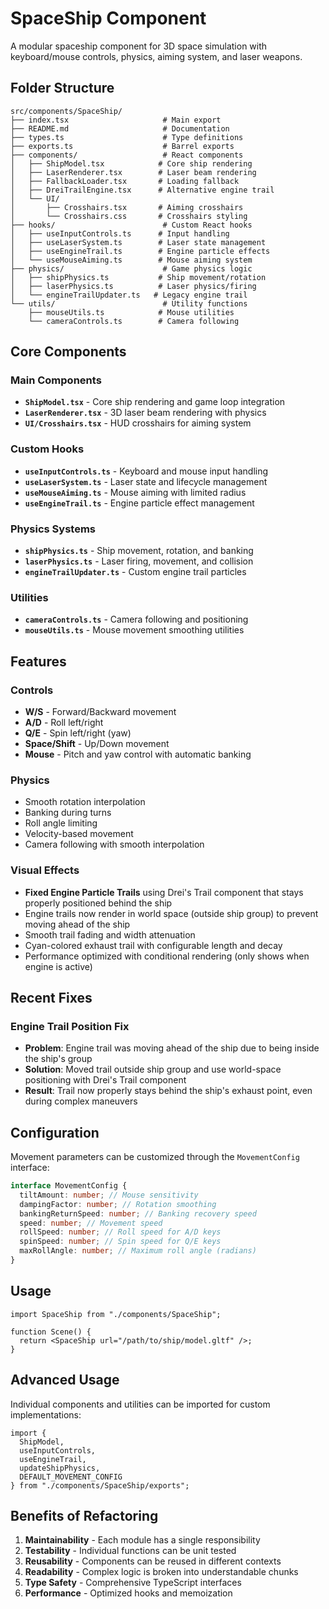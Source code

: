 # SpaceShip Component

A modular spaceship component for 3D space simulation with keyboard/mouse controls, physics, aiming system, and laser weapons.

## Folder Structure

```
src/components/SpaceShip/
├── index.tsx                     # Main export
├── README.md                     # Documentation
├── types.ts                      # Type definitions
├── exports.ts                    # Barrel exports
├── components/                   # React components
│   ├── ShipModel.tsx            # Core ship rendering
│   ├── LaserRenderer.tsx        # Laser beam rendering
│   ├── FallbackLoader.tsx       # Loading fallback
│   ├── DreiTrailEngine.tsx      # Alternative engine trail
│   └── UI/
│       ├── Crosshairs.tsx       # Aiming crosshairs
│       └── Crosshairs.css       # Crosshairs styling
├── hooks/                        # Custom React hooks
│   ├── useInputControls.ts      # Input handling
│   ├── useLaserSystem.ts        # Laser state management
│   ├── useEngineTrail.ts        # Engine particle effects
│   └── useMouseAiming.ts        # Mouse aiming system
├── physics/                      # Game physics logic
│   ├── shipPhysics.ts           # Ship movement/rotation
│   ├── laserPhysics.ts          # Laser physics/firing
│   └── engineTrailUpdater.ts   # Legacy engine trail
└── utils/                        # Utility functions
    ├── mouseUtils.ts            # Mouse utilities
    └── cameraControls.ts        # Camera following
```

## Core Components

### Main Components

- **`ShipModel.tsx`** - Core ship rendering and game loop integration
- **`LaserRenderer.tsx`** - 3D laser beam rendering with physics
- **`UI/Crosshairs.tsx`** - HUD crosshairs for aiming system

### Custom Hooks

- **`useInputControls.ts`** - Keyboard and mouse input handling
- **`useLaserSystem.ts`** - Laser state and lifecycle management
- **`useMouseAiming.ts`** - Mouse aiming with limited radius
- **`useEngineTrail.ts`** - Engine particle effect management

### Physics Systems

- **`shipPhysics.ts`** - Ship movement, rotation, and banking
- **`laserPhysics.ts`** - Laser firing, movement, and collision
- **`engineTrailUpdater.ts`** - Custom engine trail particles

### Utilities

- **`cameraControls.ts`** - Camera following and positioning
- **`mouseUtils.ts`** - Mouse movement smoothing utilities

## Features

### Controls

- **W/S** - Forward/Backward movement
- **A/D** - Roll left/right
- **Q/E** - Spin left/right (yaw)
- **Space/Shift** - Up/Down movement
- **Mouse** - Pitch and yaw control with automatic banking

### Physics

- Smooth rotation interpolation
- Banking during turns
- Roll angle limiting
- Velocity-based movement
- Camera following with smooth interpolation

### Visual Effects

- **Fixed Engine Particle Trails** using Drei's Trail component that stays properly positioned behind the ship
- Engine trails now render in world space (outside ship group) to prevent moving ahead of the ship
- Smooth trail fading and width attenuation
- Cyan-colored exhaust trail with configurable length and decay
- Performance optimized with conditional rendering (only shows when engine is active)

## Recent Fixes

### Engine Trail Position Fix

- **Problem**: Engine trail was moving ahead of the ship due to being inside the ship's group
- **Solution**: Moved trail outside ship group and use world-space positioning with Drei's Trail component
- **Result**: Trail now properly stays behind the ship's exhaust point, even during complex maneuvers

## Configuration

Movement parameters can be customized through the `MovementConfig` interface:

```typescript
interface MovementConfig {
  tiltAmount: number; // Mouse sensitivity
  dampingFactor: number; // Rotation smoothing
  bankingReturnSpeed: number; // Banking recovery speed
  speed: number; // Movement speed
  rollSpeed: number; // Roll speed for A/D keys
  spinSpeed: number; // Spin speed for Q/E keys
  maxRollAngle: number; // Maximum roll angle (radians)
}
```

## Usage

```tsx
import SpaceShip from "./components/SpaceShip";

function Scene() {
  return <SpaceShip url="/path/to/ship/model.gltf" />;
}
```

## Advanced Usage

Individual components and utilities can be imported for custom implementations:

```tsx
import {
  ShipModel,
  useInputControls,
  useEngineTrail,
  updateShipPhysics,
  DEFAULT_MOVEMENT_CONFIG
} from "./components/SpaceShip/exports";
```

## Benefits of Refactoring

1. **Maintainability** - Each module has a single responsibility
2. **Testability** - Individual functions can be unit tested
3. **Reusability** - Components can be reused in different contexts
4. **Readability** - Complex logic is broken into understandable chunks
5. **Type Safety** - Comprehensive TypeScript interfaces
6. **Performance** - Optimized hooks and memoization
